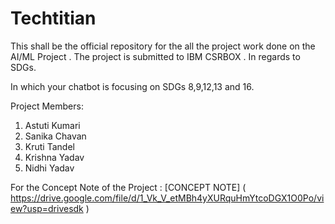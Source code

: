 # Techtitian
This shall be the official repository for the all the project work done on the AI/ML Project . The project is submitted to IBM CSRBOX . In regards to SDGs.

In which your chatbot is focusing on SDGs 8,9,12,13 and 16.

Project Members:
1. Astuti Kumari
2. Sanika Chavan
3. Kruti Tandel
4. Krishna Yadav
5. Nidhi Yadav

For the Concept Note of the Project : [CONCEPT NOTE] ( https://drive.google.com/file/d/1_Vk_V_etMBh4yXURquHmYtcoDGX1O0Po/view?usp=drivesdk )

